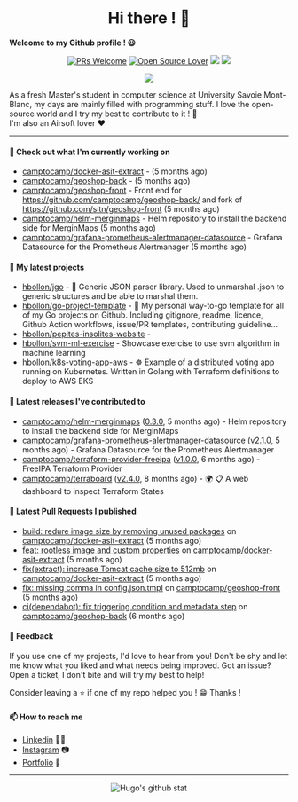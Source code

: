<h1 align="center">Hi there ! 👋</h1>

**Welcome to my Github profile ! 😃** <br/>

<p align="center"> 
    <a href="https://github.com/hbollon/"><img src="https://img.shields.io/badge/PRs-welcome-brightgreen.svg?style=flat&logo=github" alt="PRs Welcome"></a> 
    <a href="https://github.com/hbollon/"><img src="https://badges.frapsoft.com/os/v2/open-source.svg?v=103" alt="Open Source Lover"></a>
    <a href="https://github.com/hbollon/"><img src="https://komarev.com/ghpvc/?username=hbollon"></a>
    <a href="https://github.com/hbollon/"><img src="https://img.shields.io/github/followers/hbollon.svg?label=Follow%20@hbollon&style=social"></a>
</p>

<p align="center"> 
    <a href="https://github.com/ryo-ma/github-profile-trophy"><img src="https://github-profile-trophy.vercel.app/?username=hbollon&theme=onedark&margin-w=15&margin-h=15&no-frame=true&column=7"/></a>
</p>

As a fresh Master's student in computer science at University Savoie Mont-Blanc, my days are mainly filled with programming stuff. I love the open-source world and I try my best to contribute to it ! 🙈 <br/>
I'm also an Airsoft lover ❤️

<hr>

#### 👷 Check out what I'm currently working on

- [camptocamp/docker-asit-extract](https://github.com/camptocamp/docker-asit-extract) -  (5 months ago)
- [camptocamp/geoshop-back](https://github.com/camptocamp/geoshop-back) -  (5 months ago)
- [camptocamp/geoshop-front](https://github.com/camptocamp/geoshop-front) - Front end for https://github.com/camptocamp/geoshop-back/ and fork of https://github.com/sitn/geoshop-front (5 months ago)
- [camptocamp/helm-merginmaps](https://github.com/camptocamp/helm-merginmaps) - Helm repository to install the backend side for MerginMaps (5 months ago)
- [camptocamp/grafana-prometheus-alertmanager-datasource](https://github.com/camptocamp/grafana-prometheus-alertmanager-datasource) - Grafana Datasource for the Prometheus Alertmanager (5 months ago)

#### 🌱 My latest projects

- [hbollon/jgo](https://github.com/hbollon/jgo) - 📔 Generic JSON parser library. Used to unmarshal .json to generic structures and be able to marshal them.
- [hbollon/go-project-template](https://github.com/hbollon/go-project-template) - 📜 My personal way-to-go template for all of my Go projects on Github. Including gitignore, readme, licence, Github Action workflows, issue/PR templates, contributing guideline...
- [hbollon/pepites-insolites-website](https://github.com/hbollon/pepites-insolites-website) - 
- [hbollon/svm-ml-exercise](https://github.com/hbollon/svm-ml-exercise) - Showcase exercise to use svm algorithm in machine learning 
- [hbollon/k8s-voting-app-aws](https://github.com/hbollon/k8s-voting-app-aws) - :wheel_of_dharma: Example of a distributed voting app running on Kubernetes. Written in Golang with Terraform definitions to deploy to AWS EKS

#### 🔭 Latest releases I've contributed to

- [camptocamp/helm-merginmaps](https://github.com/camptocamp/helm-merginmaps) ([0.3.0](https://github.com/camptocamp/helm-merginmaps/releases/tag/0.3.0), 5 months ago) - Helm repository to install the backend side for MerginMaps
- [camptocamp/grafana-prometheus-alertmanager-datasource](https://github.com/camptocamp/grafana-prometheus-alertmanager-datasource) ([v2.1.0](https://github.com/camptocamp/grafana-prometheus-alertmanager-datasource/releases/tag/v2.1.0), 5 months ago) - Grafana Datasource for the Prometheus Alertmanager
- [camptocamp/terraform-provider-freeipa](https://github.com/camptocamp/terraform-provider-freeipa) ([v1.0.0](https://github.com/camptocamp/terraform-provider-freeipa/releases/tag/v1.0.0), 6 months ago) - FreeIPA Terraform Provider
- [camptocamp/terraboard](https://github.com/camptocamp/terraboard) ([v2.4.0](https://github.com/camptocamp/terraboard/releases/tag/v2.4.0), 8 months ago) - :earth_africa: :clipboard:  A web dashboard to inspect Terraform States 

#### 🔨 Latest Pull Requests I published

- [build: redure image size by removing unused packages](https://github.com/camptocamp/docker-asit-extract/pull/27) on [camptocamp/docker-asit-extract](https://github.com/camptocamp/docker-asit-extract) (5 months ago)
- [feat: rootless image and custom properties](https://github.com/camptocamp/docker-asit-extract/pull/26) on [camptocamp/docker-asit-extract](https://github.com/camptocamp/docker-asit-extract) (5 months ago)
- [fix(extract): increase Tomcat cache size to 512mb](https://github.com/camptocamp/docker-asit-extract/pull/25) on [camptocamp/docker-asit-extract](https://github.com/camptocamp/docker-asit-extract) (5 months ago)
- [fix: missing comma in config.json.tmpl](https://github.com/camptocamp/geoshop-front/pull/25) on [camptocamp/geoshop-front](https://github.com/camptocamp/geoshop-front) (5 months ago)
- [ci(dependabot): fix triggering condition and metadata step](https://github.com/camptocamp/geoshop-back/pull/44) on [camptocamp/geoshop-back](https://github.com/camptocamp/geoshop-back) (6 months ago)

#### 💬 Feedback

If you use one of my projects, I'd love to hear from you! Don't be shy and let me know what you liked
and what needs being improved. Got an issue? Open a ticket, I don't bite and will try my best to help!

Consider leaving a ⭐ if one of my repo helped you ! 😁 Thanks !

#### 📫 How to reach me
- <a href="https://www.linkedin.com/in/hugobollon">Linkedin</a> 👨‍💼
- <a href="https://www.instagram.com/_hbollon">Instagram</a> 📷
- <a href="https://hugobollon.me">Portfolio</a> 💼

<hr>

<div align="center">
    <a>
        <img alt="Hugo's github stat" src="https://github-readme-stats.vercel.app/api?username=hbollon&count_private=true&show_icons=true&theme=dark&include_all_commits=true" />
    </a>
</div>
